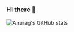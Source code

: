 ### Hi there 👋
![Anurag's GitHub stats](https://github-readme-stats.vercel.app/api?username=Kauan0122&show_icons=true&theme=radical"style="max-width:100%")


